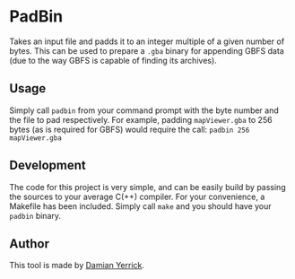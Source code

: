 # PadBin
Takes an input file and padds it to an integer multiple of a given number of bytes.
This can be used to prepare a `.gba` binary for appending GBFS data (due to
the way GBFS is capable of finding its archives).

## Usage
Simply call `padbin` from your command prompt with the byte number and the
file to pad respectively. 
For example, padding `mapViewer.gba` to 256 bytes (as is required for GBFS)
would require the call: 
`padbin 256 mapViewer.gba`

## Development
The code for this project is very simple, and can be easily build by passing
the sources to your average C(++) compiler. For your convenience, a Makefile
has been included. Simply call `make` and you should have your `padbin` binary.

## Author
This tool is made by [Damian Yerrick](https://github.com/pinobatch).